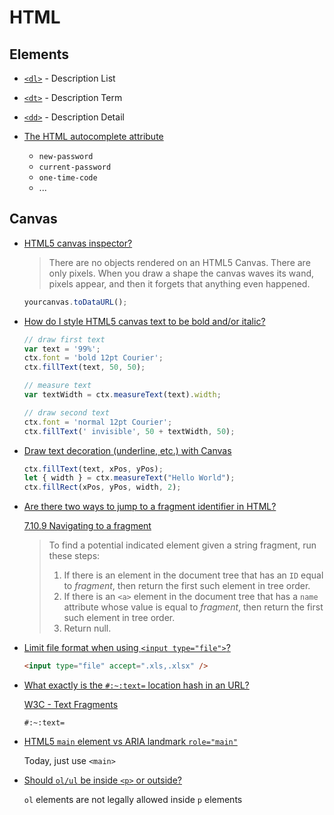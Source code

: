 # HTML


## Elements


* [`<dl>`](https://developer.mozilla.org/en-US/docs/Web/HTML/Element/dl) - Description List
* [`<dt>`](https://developer.mozilla.org/en-US/docs/Web/HTML/Element/dt) - Description Term
* [`<dd>`](https://developer.mozilla.org/en-US/docs/Web/HTML/Element/dd) - Description Detail

* [The HTML autocomplete attribute](https://developer.mozilla.org/en-US/docs/Web/HTML/Attributes/autocomplete)

  * `new-password`
  * `current-password`
  * `one-time-code`
  * ...



## Canvas

* [HTML5 canvas inspector?](https://stackoverflow.com/q/9143209/1366033)

  > There are no objects rendered on an HTML5 Canvas. There are only pixels.
  > When you draw a shape the canvas waves its wand, pixels appear, and then it forgets that anything even happened.

  ```js
  yourcanvas.toDataURL();
  ```


* [How do I style HTML5 canvas text to be bold and/or italic?](https://stackoverflow.com/a/64919060/1366033)

    ```js
    // draw first text
    var text = '99%';
    ctx.font = 'bold 12pt Courier';
    ctx.fillText(text, 50, 50);

    // measure text
    var textWidth = ctx.measureText(text).width;

    // draw second text
    ctx.font = 'normal 12pt Courier';
    ctx.fillText(' invisible', 50 + textWidth, 50);
    ```

* [Draw text decoration (underline, etc.) with Canvas](https://stackoverflow.com/a/30674408/1366033)

    ```js
    ctx.fillText(text, xPos, yPos);
    let { width } = ctx.measureText("Hello World");
    ctx.fillRect(xPos, yPos, width, 2);
    ```


* [Are there two ways to jump to a fragment identifier in HTML?](https://stackoverflow.com/q/35032130/1366033)


  [7.10.9 Navigating to a fragment](https://html.spec.whatwg.org/multipage/browsing-the-web.html#scroll-to-fragid)

  > To find a potential indicated element given a string fragment, run these steps:
  >
  > 1. If there is an element in the document tree that has an `ID` equal to *fragment*, then return the first such element in tree order.
  > 2. If there is an `<a>` element in the document tree that has a `name` attribute whose value is equal to *fragment*, then return the first such element in tree order.
  > 3. Return null.

* [Limit file format when using `<input type="file">`?](https://stackoverflow.com/q/4328947/1366033)

  ```html
  <input type="file" accept=".xls,.xlsx" />
  ```

* [What exactly is the `#:~:text=` location hash in an URL?](https://stackoverflow.com/q/62161819/1366033)

  [W3C - Text Fragments](https://wicg.github.io/scroll-to-text-fragment/)

  `#:~:text=`

* [HTML5 `main` element vs ARIA landmark `role="main"`](https://stackoverflow.com/q/19595719/1366033)

  Today, just use `<main>`

* [Should `ol/ul` be inside `<p>` or outside?](https://stackoverflow.com/q/5681481/1366033)

  `ol` elements are not legally allowed inside `p` elements

